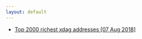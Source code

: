 ```yaml
---
layout: default
---
```


*   [Top 2000 richest xdag addresses [07 Aug 2018]](./xdag/rank20180807.html)
